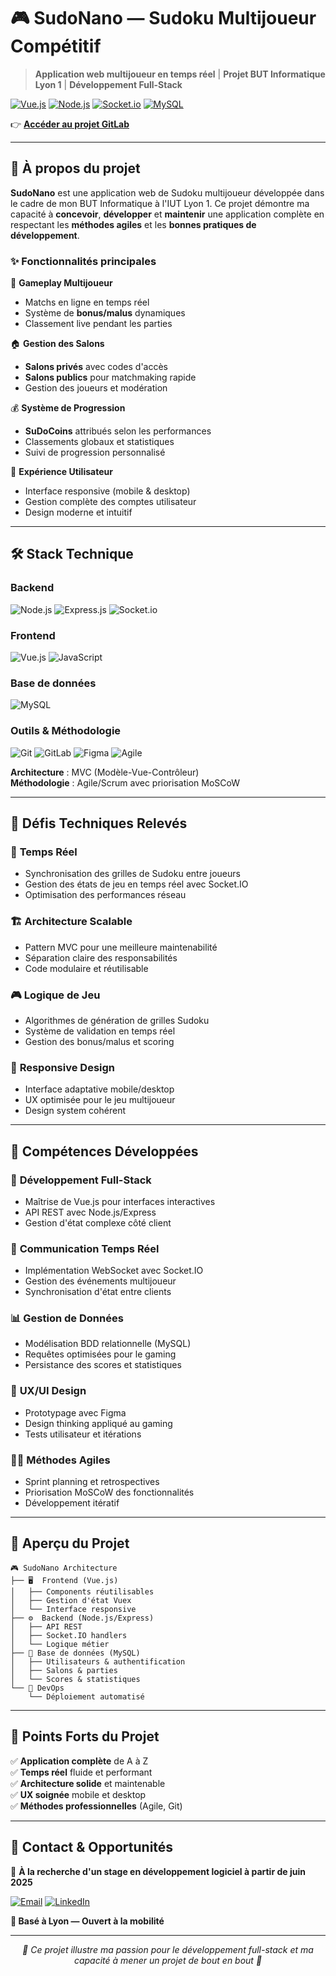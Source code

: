 # 🎮 SudoNano — Sudoku Multijoueur Compétitif

> **Application web multijoueur en temps réel** | **Projet BUT Informatique Lyon 1** | **Développement Full-Stack**

[![Vue.js](https://img.shields.io/badge/Vue.js-35495E?style=for-the-badge&logo=vue.js&logoColor=4FC08D)](https://vuejs.org/)
[![Node.js](https://img.shields.io/badge/Node.js-43853D?style=for-the-badge&logo=node.js&logoColor=white)](https://nodejs.org/)
[![Socket.io](https://img.shields.io/badge/Socket.io-black?style=for-the-badge&logo=socket.io&badgeColor=010101)](https://socket.io/)
[![MySQL](https://img.shields.io/badge/MySQL-00000F?style=for-the-badge&logo=mysql&logoColor=white)](https://www.mysql.com/)

👉 **[Accéder au projet GitLab](https://forge.univ-lyon1.fr/p2202482/sudonano)**

---

## 🎯 À propos du projet

**SudoNano** est une application web de Sudoku multijoueur développée dans le cadre de mon BUT Informatique à l'IUT Lyon 1. Ce projet démontre ma capacité à **concevoir**, **développer** et **maintenir** une application complète en respectant les **méthodes agiles** et les **bonnes pratiques de développement**.

### ✨ Fonctionnalités principales

🎯 **Gameplay Multijoueur**
- Matchs en ligne en temps réel
- Système de **bonus/malus** dynamiques
- Classement live pendant les parties

🏠 **Gestion des Salons**
- **Salons privés** avec codes d'accès 
- **Salons publics** pour matchmaking rapide
- Gestion des joueurs et modération

💰 **Système de Progression**
- **SuDoCoins** attribués selon les performances
- Classements globaux et statistiques
- Suivi de progression personnalisé

👤 **Expérience Utilisateur**
- Interface responsive (mobile & desktop)
- Gestion complète des comptes utilisateur
- Design moderne et intuitif

---

## 🛠️ Stack Technique

### Backend
![Node.js](https://img.shields.io/badge/Node.js-43853D?style=flat-square&logo=node.js&logoColor=white)
![Express.js](https://img.shields.io/badge/Express.js-404D59?style=flat-square)
![Socket.io](https://img.shields.io/badge/Socket.io-black?style=flat-square&logo=socket.io&badgeColor=010101)

### Frontend
![Vue.js](https://img.shields.io/badge/Vue.js-35495E?style=flat-square&logo=vue.js&logoColor=4FC08D)
![JavaScript](https://img.shields.io/badge/JavaScript-F7DF1E?style=flat-square&logo=JavaScript&logoColor=black)

### Base de données
![MySQL](https://img.shields.io/badge/MySQL-00000F?style=flat-square&logo=mysql&logoColor=white)

### Outils & Méthodologie
![Git](https://img.shields.io/badge/Git-E44C30?style=flat-square&logo=git&logoColor=white)
![GitLab](https://img.shields.io/badge/GitLab-330F63?style=flat-square&logo=gitlab&logoColor=white)
![Figma](https://img.shields.io/badge/Figma-F24E1E?style=flat-square&logo=figma&logoColor=white)
![Agile](https://img.shields.io/badge/Agile-239120?style=flat-square)

**Architecture** : MVC (Modèle-Vue-Contrôleur)  
**Méthodologie** : Agile/Scrum avec priorisation MoSCoW  

---

## 🚀 Défis Techniques Relevés

### 🔄 **Temps Réel**
- Synchronisation des grilles de Sudoku entre joueurs
- Gestion des états de jeu en temps réel avec Socket.IO
- Optimisation des performances réseau

### 🏗️ **Architecture Scalable**
- Pattern MVC pour une meilleure maintenabilité
- Séparation claire des responsabilités
- Code modulaire et réutilisable

### 🎮 **Logique de Jeu**
- Algorithmes de génération de grilles Sudoku
- Système de validation en temps réel
- Gestion des bonus/malus et scoring

### 📱 **Responsive Design**
- Interface adaptative mobile/desktop
- UX optimisée pour le jeu multijoueur
- Design system cohérent

---

## 💪 Compétences Développées

### 🎯 **Développement Full-Stack**
- Maîtrise de Vue.js pour interfaces interactives
- API REST avec Node.js/Express
- Gestion d'état complexe côté client

### 🔄 **Communication Temps Réel**
- Implémentation WebSocket avec Socket.IO
- Gestion des événements multijoueur
- Synchronisation d'état entre clients

### 📊 **Gestion de Données**
- Modélisation BDD relationnelle (MySQL)
- Requêtes optimisées pour le gaming
- Persistance des scores et statistiques

### 🎨 **UX/UI Design**
- Prototypage avec Figma
- Design thinking appliqué au gaming
- Tests utilisateur et itérations

### 🏃‍♂️ **Méthodes Agiles**
- Sprint planning et retrospectives
- Priorisation MoSCoW des fonctionnalités
- Développement itératif

---

## 🎨 Aperçu du Projet

```
🎮 SudoNano Architecture
├── 🖥️  Frontend (Vue.js)
│   ├── Components réutilisables
│   ├── Gestion d'état Vuex
│   └── Interface responsive
├── ⚙️  Backend (Node.js/Express)
│   ├── API REST
│   ├── Socket.IO handlers
│   └── Logique métier
├── 💾 Base de données (MySQL)
│   ├── Utilisateurs & authentification
│   ├── Salons & parties
│   └── Scores & statistiques
└── 🚀 DevOps
    └── Déploiement automatisé
```

---

## 🌟 Points Forts du Projet

✅ **Application complète** de A à Z  
✅ **Temps réel** fluide et performant  
✅ **Architecture solide** et maintenable  
✅ **UX soignée** mobile et desktop  
✅ **Méthodes professionnelles** (Agile, Git)

---

## 📧 Contact & Opportunités

🎯 **À la recherche d'un stage en développement logiciel à partir de juin 2025**

[![Email](https://img.shields.io/badge/Email-D14836?style=for-the-badge&logo=gmail&logoColor=white)](mailto:rak.hariniainaitokiana@gmail.com)
[![LinkedIn](https://img.shields.io/badge/LinkedIn-0077B5?style=for-the-badge&logo=linkedin&logoColor=white)](https://www.linkedin.com/in/hariniaina-itokiana-rak/)

**📍 Basé à Lyon — Ouvert à la mobilité**

---

<div align="center">
  <i>💼 Ce projet illustre ma passion pour le développement full-stack et ma capacité à mener un projet de bout en bout 🚀</i>
</div>

